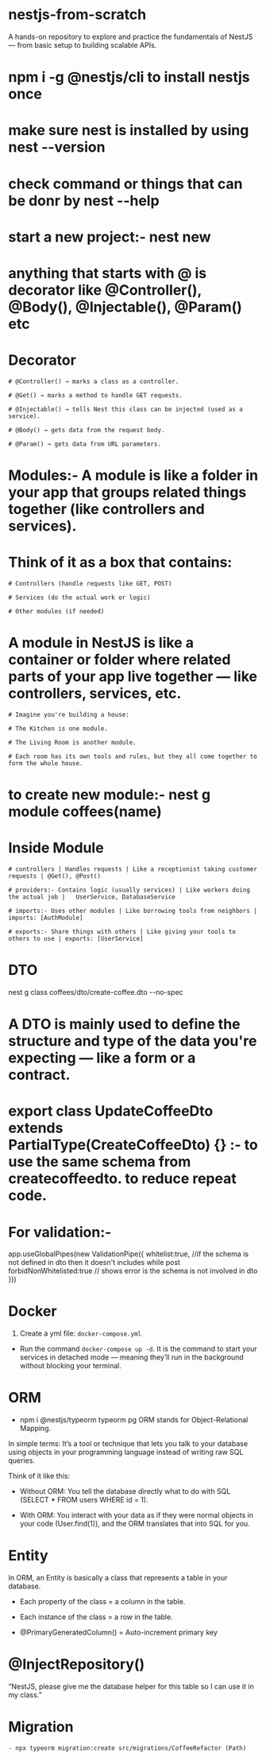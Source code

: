 # nestjs-from-scratch
A hands-on repository to explore and practice the fundamentals of NestJS — from basic setup to building scalable APIs.

# npm i -g @nestjs/cli to install nestjs once
# make sure nest is installed by using nest --version
# check command or things that can be donr by nest --help 

# start a new project:- nest new

# anything that starts with @ is decorator like @Controller(), @Body(), @Injectable(), @Param() etc
  # Decorator
    # @Controller() → marks a class as a controller.

    # @Get() → marks a method to handle GET requests.

    # @Injectable() → tells Nest this class can be injected (used as a service).

    # @Body() → gets data from the request body.

    # @Param() → gets data from URL parameters.

 # Modules:- A module is like a folder in your app that groups related things together (like controllers and services).

  # Think of it as a box that contains:

    # Controllers (handle requests like GET, POST)

    # Services (do the actual work or logic)

    # Other modules (if needed)
# A module in NestJS is like a container or folder where related parts of your app live together — like controllers, services, etc.

    # Imagine you're building a house:

    # The Kitchen is one module.

    # The Living Room is another module.

    # Each room has its own tools and rules, but they all come together to form the whole house.
# to create new module:- nest g module coffees(name)
 # Inside Module
    # controllers | Handles requests | Like a receptionist taking customer requests | @Get(), @Post()

    # providers:- Contains logic (usually services) | Like workers doing the actual job | 	UserService, DatabaseService

    # imports:- Uses other modules | Like borrowing tools from neighbors | imports: [AuthModule]

    # exports:- Share things with others | Like giving your tools to others to use | exports: [UserService]

# DTO
 nest g class coffees/dto/create-coffee.dto --no-spec

 # A DTO is mainly used to define the structure and type of the data you're expecting — like a form or a contract.
  
# export class UpdateCoffeeDto extends PartialType(CreateCoffeeDto) {} :- to use the same schema from createcoffeedto. to reduce repeat code.  

# For validation:-
 app.useGlobalPipes(new ValidationPipe({
   whitelist:true, //if the schema is not defined in dto then it doesn't includes while post
   forbidNonWhitelisted:true // shows error is the schema is not involved in dto
  }))

# Docker
   1. Create a yml file: `docker-compose.yml`  
   - Run the command `docker-compose up -d`. It is the command to start your services in detached mode — meaning they’ll run in the background without blocking your terminal.

# ORM
  - npm i @nestjs/typeorm typeorm pg
  ORM stands for Object-Relational Mapping.

In simple terms:
It’s a tool or technique that lets you talk to your database using objects in your programming language instead of writing raw SQL queries.

Think of it like this:

- Without ORM: You tell the database directly what to do with SQL (SELECT * FROM users WHERE id = 1).

- With ORM: You interact with your data as if they were normal objects in your code (User.find(1)), and the ORM translates that into SQL for you.

# Entity
In ORM, an Entity is basically a class that represents a table in your database.

- Each property of the class = a column in the table.

- Each instance of the class = a row in the table.

-  @PrimaryGeneratedColumn() = Auto-increment primary key

# @InjectRepository() 
“NestJS, please give me the database helper for this table so I can use it in my class.”

# Migration
    - npx typeorm migration:create src/migrations/CoffeeRefactor (Path)
